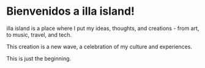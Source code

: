 # Bienvenidos a illa island!

illa island is a place where I put my ideas, thoughts, and creations - from art, to music, travel, and tech.

This creation is a new wave, a celebration of my culture and experiences.

This is just the beginning.
